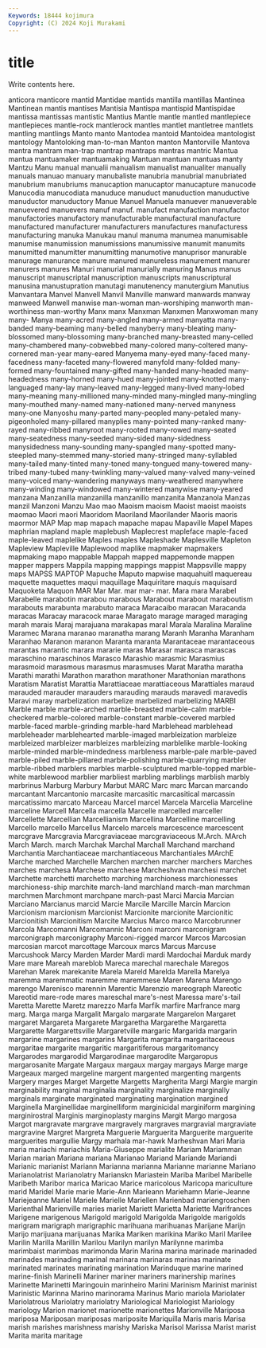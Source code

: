 ```yaml
---
Keywords: 18444 kojimura
Copyright: (C) 2024 Koji Murakami
---
```


# title

Write contents here.



anticora manticore mantid
Mantidae mantids mantilla mantillas Mantinea Mantinean mantis mantises Mantisia Mantispa
mantispid Mantispidae mantissa mantissas mantistic Mantius Mantle mantle mantled mantlepiece
mantlepieces mantle-rock mantlerock mantles mantlet mantletree mantlets mantling mantlings Manto
manto Mantodea mantoid Mantoidea mantologist mantology Mantoloking man-to-man Manton manton
Mantorville Mantova mantra mantram man-trap mantrap mantraps mantras mantric Mantua
mantua mantuamaker mantuamaking Mantuan mantuan mantuas manty Mantzu Manu manual
manualii manualism manualist manualiter manually manuals manuao manuary manubaliste manubria
manubrial manubriated manubrium manubriums manucaption manucaptor manucapture manucode Manucodia manucodiata
manuduce manuduct manuduction manuductive manuductor manuductory Manue Manuel Manuela manuever
manueverable manuevered manuevers manuf manuf. manufact manufaction manufactor manufactories manufactory
manufacturable manufactural manufacture manufactured manufacturer manufacturers manufactures manufacturess manufacturing manuka
Manukau manul manuma manumea manumisable manumise manumission manumissions manumissive manumit
manumits manumitted manumitter manumitting manumotive manuprisor manurable manurage manurance manure
manured manureless manurement manurer manurers manures Manuri manurial manurially manuring
Manus manus manuscript manuscriptal manuscription manuscripts manuscriptural manusina manustupration manutagi
manutenency manutergium Manutius Manvantara Manvel Manvell Manvil Manville manward manwards
manway manweed Manwell manwise man-woman man-worshiping manworth man-worthiness man-worthy Manx
manx Manxman Manxmen Manxwoman many many- Manya many-acred many-angled many-armed
manyatta many-banded many-beaming many-belled manyberry many-bleating many-blossomed many-blossoming many-branched many-breasted
many-celled many-chambered many-cobwebbed many-colored many-coltered many-cornered man-year many-eared Manyema many-eyed
many-faced many-facedness many-faceted many-flowered manyfold many-folded many-formed many-fountained many-gifted many-handed
many-headed many-headedness many-horned many-hued many-jointed many-knotted many-languaged many-lay many-leaved many-legged
many-lived many-lobed many-meaning many-millioned many-minded many-mingled many-mingling many-mouthed many-named many-nationed
many-nerved manyness many-one Manyoshu many-parted many-peopled many-petaled many-pigeonholed many-pillared manyplies
many-pointed many-ranked many-rayed many-ribbed manyroot many-rooted many-rowed many-seated many-seatedness many-seeded
many-sided many-sidedness manysidedness many-sounding many-spangled many-spotted many-steepled many-stemmed many-storied many-stringed
many-syllabled many-tailed many-tinted many-toned many-tongued many-towered many-tribed many-tubed many-twinkling many-valued
many-valved many-veined many-voiced many-wandering manyways many-weathered manywhere many-winding many-windowed many-wintered
manywise many-yeared manzana Manzanilla manzanilla manzanillo manzanita Manzanola Manzas manzil
Manzoni Manzu Mao mao Maoism maoism Maoist maoist maoists maomao
Maori maori Maoridom Maoriland Maorilander Maoris maoris maormor MAP Map
map mapach mapache mapau Mapaville Mapel Mapes maphrian mapland maple
maplebush Maplecrest mapleface maple-faced maple-leaved maplelike Maples maples Mapleshade Maplesville
Mapleton Mapleview Mapleville Maplewood maplike mapmaker mapmakers mapmaking mapo mappable
Mappah mapped mappemonde mappen mapper mappers Mappila mapping mappings mappist
Mappsville mappy maps MAPSS MAPTOP Mapuche Maputo mapwise maquahuitl maquereau
maquette maquettes maqui maquillage Maquiritare maquis maquisard Maquoketa Maquon MAR
Mar Mar. mar mar- mar. Mara mara Marabel Marabelle marabotin
marabou marabous Marabout marabout maraboutism marabouts marabunta marabuto maraca Maracaibo
maracan Maracanda maracas Maracay maracock marae Maragato marage maraged maraging
marah marais Maraj marajuana marakapas maral Marala Maralina Maraline Maramec
Marana maranao maranatha marang Maranh Maranha Maranham Maranhao Maranon maranon
Maranta maranta Marantaceae marantaceous marantas marantic marara mararie maras Marasar
marasca marascas maraschino maraschinos Marasco Marashio marasmic Marasmius marasmoid marasmous
marasmus marasmuses Marat Maratha maratha Marathi marathi Marathon marathon marathoner
Marathonian marathons Maratism Maratist Marattia Marattiaceae marattiaceous Marattiales maraud marauded
marauder marauders marauding marauds maravedi maravedis Maravi maray marbelization marbelize
marbelized marbelizing MARBI Marble marble marble-arched marble-breasted marble-calm marble-checkered marble-colored
marble-constant marble-covered marbled marble-faced marble-grinding marble-hard Marblehead marblehead marbleheader marblehearted
marble-imaged marbleization marbleize marbleized marbleizer marbleizes marbleizing marblelike marble-looking marble-minded
marble-mindedness marbleness marble-pale marble-paved marble-piled marble-pillared marble-polishing marble-quarrying marbler marble-ribbed
marblers marbles marble-sculptured marble-topped marble-white marblewood marblier marbliest marbling marblings
marblish marbly marbrinus Marburg Marbury Marbut MARC Marc marc Marcan
marcando marcantant Marcantonio marcasite marcasitic marcasitical marcassin marcatissimo marcato Marceau
Marcel marcel Marcela Marcelia Marceline marceline Marcell Marcella marcella Marcelle
marcelled marceller Marcellette Marcellian Marcellianism Marcellina Marcelline marcelling Marcello marcello
Marcellus Marcelo marcels marcescence marcescent marcgrave Marcgravia Marcgraviaceae marcgraviaceous M.Arch.
MArch March March. march Marchak Marchal Marchall Marchand marchand Marchantia
Marchantiaceae marchantiaceous Marchantiales MArchE Marche marched Marchelle Marchen marchen marcher
marchers Marches marches marchesa Marchese marchese Marcheshvan marchesi marchet Marchette
marchetti marchetto marching marchioness marchionesses marchioness-ship marchite march-land marchland march-man
marchman marchmen Marchmont marchpane march-past Marci Marcia Marcian Marciano Marcianus
marcid Marcie Marcile Marcille Marcin Marcion Marcionism marcionism Marcionist Marcionite
marcionite Marcionitic Marcionitish Marcionitism Marcite Marcius Marco marco Marcobrunner Marcola
Marcomanni Marcomannic Marconi marconi marconigram marconigraph marconigraphy Marconi-rigged marcor Marcos
Marcosian marcosian marcot marcottage Marcoux marcs Marcus Marcuse Marcushook Marcy
Marden Marder Mardi mardi Mardochai Marduk mardy Mare mare Mareah
mareblob Mareca marechal marechale Maregos Marehan Marek marekanite Marela Mareld
Marelda Marella Marelya maremma maremmatic maremme maremmese Maren Marena Marengo
marengo Marenisco marennin Marentic Marenzio mareograph Mareotic Mareotid mare-rode mares
mareschal mare's-nest Maressa mare's-tail Maretta Marette Maretz marezzo Marfa Marfik
marfire Marfrance marg marg. Marga marga Margalit Margalo margarate Margarelon
Margaret margaret Margareta Margarete Margaretha Margarethe Margaretta Margarette Margarettsville Margaretville
margaric Margarida margarin margarine margarines margarins Margarita margarita margaritaceous margaritae
margarite margaritic margaritiferous margaritomancy Margarodes margarodid Margarodinae margarodite Margaropus margarosanite
Margate Margaux margaux margay margays Marge marge Margeaux marged margeline
margent margented margenting margents Margery marges Marget Margette Margetts Margherita
Margi Margie margin marginability marginal marginalia marginality marginalize marginally marginals
marginate marginated marginating margination margined Marginella Marginellidae marginelliform marginicidal marginiform
margining marginirostral Marginis marginoplasty margins Margit Margo margosa Margot margravate
margrave margravely margraves margravial margraviate margravine Margret Margreta Marguerie Marguerita
Marguerite marguerite marguerites margullie Margy marhala mar-hawk Marheshvan Mari Maria
maria mariachi mariachis Maria-Giuseppe marialite Mariam Mariamman Marian marian Mariana
mariana Marianao Mariand Mariande Mariandi Marianic marianist Mariann Marianna marianna
Marianne marianne Mariano Marianolatrist Marianolatry Marianskn Mariastein Mariba Maribel Maribelle
Maribeth Maribor marica Maricao Marice maricolous Maricopa mariculture marid Maridel
Marie marie Marie-Ann Marieann Mariehamn Marie-Jeanne Mariejeanne Mariel Mariele Marielle
Mariellen Marienbad mariengroschen Marienthal Marienville maries mariet Mariett Marietta Mariette
Marifrances Marigene marigenous Marigold marigold Marigolda Marigolde marigolds marigram marigraph
marigraphic marihuana marihuanas Marijane Marijn Marijo marijuana marijuanas Marika Mariken
marikina Mariko Maril Marilee Marilin Marilla Marillin Marilou Marilyn marilyn
Marilynne marimba marimbaist marimbas marimonda Marin Marina marina marinade marinaded
marinades marinading marinal marinara marinaras marinas marinate marinated marinates marinating
marination Marinduque marine marined marine-finish Marinelli Mariner mariner mariners marinership
marines Marinette Marinetti Maringouin marinheiro Marini Marinism Marinist marinist Marinistic
Marinna Marino marinorama Marinus Mario mariola Mariolater Mariolatrous Mariolatry mariolatry
Mariological Mariologist Mariology mariology Marion marionet marionette marionettes Marionville Mariposa
mariposa Mariposan mariposas mariposite Mariquilla Maris maris Marisa marish marishes
marishness marishy Mariska Marisol Marissa Marist marist Marita marita maritage
